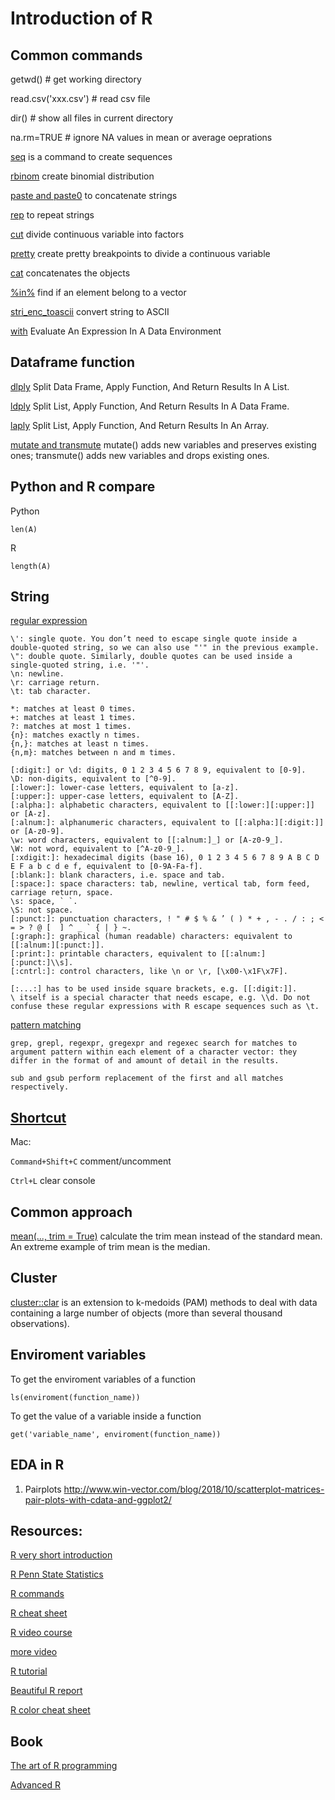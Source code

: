 # Introduction of R
## Common commands 
getwd() # get working directory

read.csv('xxx.csv') # read csv file

dir() # show all files in current directory

na.rm=TRUE # ignore NA values in mean or average oeprations

[seq](https://www.rdocumentation.org/packages/base/versions/3.6.1/topics/seq) is a command to create sequences 

[rbinom](https://www.rdocumentation.org/packages/base/versions/3.6.1/topics/seq) create binomial distribution

[paste and paste0](https://www.r-bloggers.com/difference-between-paste-and-paste0/) to concatenate strings

[rep](https://www.rdocumentation.org/packages/base/versions/3.6.1/topics/rep) to repeat strings

[cut](https://www.rdocumentation.org/packages/base/versions/3.6.1/topics/cut) divide continuous variable into factors

[pretty](https://www.rdocumentation.org/packages/base/versions/3.6.1/topics/pretty) create pretty breakpoints to divide a continuous variable

[cat](https://www.math.ucla.edu/~anderson/rw1001/library/base/html/cat.html) concatenates the objects

[%in%](http://www.datasciencemadesimple.com/in-operator-in-r/) find if an element belong to a vector

[stri_enc_toascii](https://www.rdocumentation.org/packages/stringi/versions/1.4.3/topics/stri_enc_toascii) convert string to ASCII

[with](https://www.rdocumentation.org/packages/base/versions/3.6.1/topics/with) Evaluate An Expression In A Data Environment

## Dataframe function
[dlply](https://www.rdocumentation.org/packages/plyr/versions/1.8.4/topics/dlply) Split Data Frame, Apply Function, And Return Results In A List.

[ldply](https://www.rdocumentation.org/packages/plyr/versions/1.8.4/topics/ldply) Split List, Apply Function, And Return Results In A Data Frame.

[laply](https://www.rdocumentation.org/packages/plyr/versions/1.8.4/topics/laply) Split List, Apply Function, And Return Results In An Array.

[mutate and transmute](https://dplyr.tidyverse.org/reference/mutate.html) mutate() adds new variables and preserves existing ones; transmute() adds new variables and drops existing ones.

## Python and R compare
Python
```
len(A)
```
R
```
length(A)
```

## String
[regular expression](https://rstudio-pubs-static.s3.amazonaws.com/74603_76cd14d5983f47408fdf0b323550b846.html)
```
\': single quote. You don’t need to escape single quote inside a double-quoted string, so we can also use "'" in the previous example.
\": double quote. Similarly, double quotes can be used inside a single-quoted string, i.e. '"'.
\n: newline.
\r: carriage return.
\t: tab character.

*: matches at least 0 times.
+: matches at least 1 times.
?: matches at most 1 times.
{n}: matches exactly n times.
{n,}: matches at least n times.
{n,m}: matches between n and m times.

[:digit:] or \d: digits, 0 1 2 3 4 5 6 7 8 9, equivalent to [0-9].
\D: non-digits, equivalent to [^0-9].
[:lower:]: lower-case letters, equivalent to [a-z].
[:upper:]: upper-case letters, equivalent to [A-Z].
[:alpha:]: alphabetic characters, equivalent to [[:lower:][:upper:]] or [A-z].
[:alnum:]: alphanumeric characters, equivalent to [[:alpha:][:digit:]] or [A-z0-9].
\w: word characters, equivalent to [[:alnum:]_] or [A-z0-9_].
\W: not word, equivalent to [^A-z0-9_].
[:xdigit:]: hexadecimal digits (base 16), 0 1 2 3 4 5 6 7 8 9 A B C D E F a b c d e f, equivalent to [0-9A-Fa-f].
[:blank:]: blank characters, i.e. space and tab.
[:space:]: space characters: tab, newline, vertical tab, form feed, carriage return, space.
\s: space, ` `.
\S: not space.
[:punct:]: punctuation characters, ! " # $ % & ’ ( ) * + , - . / : ; < = > ? @ [  ] ^ _ ` { | } ~.
[:graph:]: graphical (human readable) characters: equivalent to [[:alnum:][:punct:]].
[:print:]: printable characters, equivalent to [[:alnum:][:punct:]\\s].
[:cntrl:]: control characters, like \n or \r, [\x00-\x1F\x7F].

[:...:] has to be used inside square brackets, e.g. [[:digit:]].
\ itself is a special character that needs escape, e.g. \\d. Do not confuse these regular expressions with R escape sequences such as \t.
```

[pattern matching](https://stat.ethz.ch/R-manual/R-devel/library/base/html/grep.html)
```
grep, grepl, regexpr, gregexpr and regexec search for matches to argument pattern within each element of a character vector: they differ in the format of and amount of detail in the results.

sub and gsub perform replacement of the first and all matches respectively.
```

## [Shortcut](https://support.rstudio.com/hc/en-us/articles/200711853-Keyboard-Shortcuts)

Mac:

```Command+Shift+C``` comment/uncomment

```Ctrl+L``` clear console


## Common approach
[mean(..., trim = True)](https://garstats.wordpress.com/2017/11/28/trimmed-means/) calculate the trim mean instead of the standard mean. An extreme example of trim mean is the median. 

## Cluster
[cluster::clar](https://www.datanovia.com/en/lessons/clara-in-r-clustering-large-applications/) is an extension to k-medoids (PAM) methods to deal with data containing a large number of objects (more than several thousand observations). 

## Enviroment variables
To get the enviroment variables of a function
```
ls(enviroment(function_name))
```
To get the value of a variable inside a function
```
get('variable_name', enviroment(function_name))
```
## EDA in R

1. Pairplots
http://www.win-vector.com/blog/2018/10/scatterplot-matrices-pair-plots-with-cdata-and-ggplot2/
## Resources:

[R very short introduction](https://cran.r-project.org/doc/contrib/Torfs+Brauer-Short-R-Intro.pdf)

[R Penn State Statistics](https://newonlinecourses.science.psu.edu/stat484/node/204/)

[R commands](https://d396qusza40orc.cloudfront.net/statistics/lab_resources/RCommands.html)

[R cheat sheet](https://cran.r-project.org/doc/contrib/Short-refcard.pdf)

[R video course](https://www.pluralsight.com/courses/r-programming-fundamentals)

[more video](https://www.youtube.com/playlist?list=PLcgz5kNZFCkzSyBG3H-rUaPHoBXgijHfC)

[R tutorial](https://www.tutorialspoint.com/r/index.htm)

[Beautiful R report](http://swcarpentry.github.io/r-novice-gapminder/)

[R color cheat sheet](https://www.nceas.ucsb.edu/~frazier/RSpatialGuides/colorPaletteCheatsheet.pdf)


## Book
[The art of R programming](http://diytranscriptomics.com/Reading/files/The%20Art%20of%20R%20Programming.pdf)

[Advanced R](https://englianhu.files.wordpress.com/2016/05/advanced-r.pdf)

